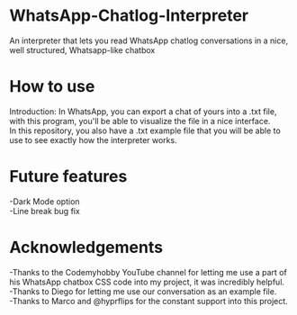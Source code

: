 # WhatsApp-Chatlog-Interpreter
An interpreter that lets you read WhatsApp chatlog conversations in a nice, well structured, Whatsapp-like chatbox

# How to use
Introduction: In WhatsApp, you can export a chat of yours into a .txt file, with this program, you'll be able to visualize the file in a nice interface. <br/>
In this repository, you also have a .txt example file that you will be able to use to see exactly how the interpreter works.

# Future features
-Dark Mode option <br/>
-Line break bug fix <br/>

# Acknowledgements
-Thanks to the Codemyhobby YouTube channel for letting me use a part of his WhatsApp chatbox CSS code into my project, it was incredibly helpful. </br>
-Thanks to Diego for letting me use our conversation as an example file. </br>
-Thanks to Marco and @hyprflips for the constant support into this project.
